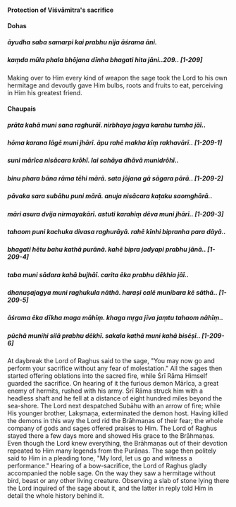 #### Protection of Viśvāmitra's sacrifice

#### Dohas

##### āyudha saba samarpi kai prabhu nija āśrama āni.
##### kaṃda mūla phala bhōjana dīnha bhagati hita jāni..209.. [1-209]

Making over to Him every kind of weapon the sage took the Lord to his own hermitage and devoutly gave Him bulbs, roots and fruits to eat, perceiving in Him his greatest friend.

#### Chaupais

##### prāta kahā muni sana raghurāī. nirbhaya jagya karahu tumha jāī..
##### hōma karana lāgē muni jhārī. āpu rahē makha kīṃ rakhavārī.. [1-209-1]
##### suni mārīca nisācara krōhī. lai sahāya dhāvā munidrōhī..
##### binu phara bāna rāma tēhi mārā. sata jōjana gā sāgara pārā.. [1-209-2]
##### pāvaka sara subāhu puni mārā. anuja nisācara kaṭaku saomghārā..
##### māri asura dvija nirmayakārī. astuti karahiṃ dēva muni jhārī.. [1-209-3]
##### tahaom puni kachuka divasa raghurāyā. rahē kīnhi bipranha para dāyā..
##### bhagati hētu bahu kathā purānā. kahē bipra jadyapi prabhu jānā.. [1-209-4]
##### taba muni sādara kahā bujhāī. carita ēka prabhu dēkhia jāī..
##### dhanuṣajagya muni raghukula nāthā. haraṣi calē munibara kē sāthā.. [1-209-5]
##### āśrama ēka dīkha maga māhīṃ. khaga mṛga jīva jaṃtu tahaom nāhīṃ..
##### pūchā munihi silā prabhu dēkhī. sakala kathā muni kahā bisēṣī.. [1-209-6]

At daybreak the Lord of Raghus said to the sage, "You may now go and perform your sacrifice without any fear of molestation." All the sages then started offering oblations into the sacred fire, while Śrī Rāma Himself guarded the sacrifice. On hearing of it the furious demon Mārīca, a great enemy of hermits, rushed with his army. Śrī Rāma struck him with a headless shaft and he fell at a distance of eight hundred miles beyond the sea-shore. The Lord next despatched Subāhu with an arrow of fire; while His younger brother, Lakṣmaṇa, exterminated the demon host. Having killed the demons in this way the Lord rid the Brāhmaṇas of their fear; the whole company of gods and sages offered praises to Him. The Lord of Raghus stayed there a few days more and showed His grace to the Brāhmaṇas. Even though the Lord knew everything, the Brāhmaṇas out of their devotion repeated to Him many legends from the Purāṇas. The sage then politely said to Him in a pleading tone, "My lord, let us go and witness a performance." Hearing of a bow-sacrifice, the Lord of Raghus gladly accompanied the noble sage. On the way they saw a hermitage without bird, beast or any other living creature. Observing a slab of stone lying there the Lord inquired of the sage about it, and the latter in reply told Him in detail the whole history behind it.